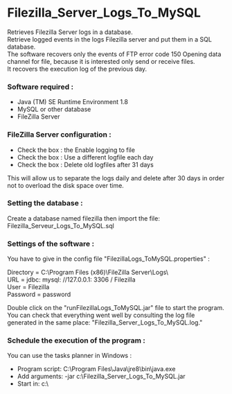 # Filezilla_Server_Logs_To_MySQL
Retrieves Filezilla Server logs in a database.  
Retrieve logged events in the logs Filezilla server and put them in a SQL database.  
The software recovers only the events of FTP error code 150 Opening data channel for file,
because it is interested only send or receive files.   
It recovers the execution log of the previous day.

### Software required :
* Java (TM) SE Runtime Environment 1.8
* MySQL or other database
* FileZilla Server

### FileZilla Server configuration :
* Check the box : the Enable logging to file
* Check the box : Use a different logfile each day
* Check the box : Delete old logfiles after 31 days

This will allow us to separate the logs daily and delete after 30 days in order not to overload the disk space over time.

### Setting the database :
Create a database named filezilla then import the file: Filezilla_Serveur_Logs_To_MySQL.sql

### Settings of the software :
You have to give in the config file "FilezillaLogs_ToMySQL.properties" :

Directory = C:\\Program Files (x86)\\FileZilla Server\\Logs\\   
URL = jdbc: mysql: //127.0.0.1: 3306 / Filezilla   
User = Filezilla  
Password = password  

Double click on the "runFilezillaLogs_ToMySQL.jar" file to start the program.
You can check that everything went well by consulting the log file generated in the same place: "Filezilla_Server_Logs_To_MySQL.log."

### Schedule the execution of the program :
You can use the tasks planner in Windows :

* Program script: C:\Program Files\Java\jre8\bin\java.exe
* Add arguments:  -jar c:\Filezilla_Server_Logs_To_MySQL.jar
* Start in: c:\

